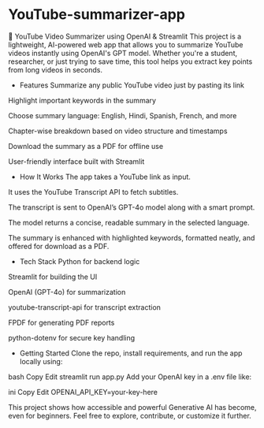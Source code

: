 # YouTube-summarizer-app

🎥 YouTube Video Summarizer using OpenAI & Streamlit
This project is a lightweight, AI-powered web app that allows you to summarize YouTube videos instantly using OpenAI's GPT model. Whether you're a student, researcher, or just trying to save time, this tool helps you extract key points from long videos in seconds.

- Features
Summarize any public YouTube video just by pasting its link

Highlight important keywords in the summary

Choose summary language: English, Hindi, Spanish, French, and more

Chapter-wise breakdown based on video structure and timestamps

Download the summary as a PDF for offline use

User-friendly interface built with Streamlit

- How It Works
The app takes a YouTube link as input.

It uses the YouTube Transcript API to fetch subtitles.

The transcript is sent to OpenAI’s GPT-4o model along with a smart prompt.

The model returns a concise, readable summary in the selected language.

The summary is enhanced with highlighted keywords, formatted neatly, and offered for download as a PDF.

- Tech Stack
Python for backend logic

Streamlit for building the UI

OpenAI (GPT-4o) for summarization

youtube-transcript-api for transcript extraction

FPDF for generating PDF reports

python-dotenv for secure key handling

- Getting Started
Clone the repo, install requirements, and run the app locally using:

bash
Copy
Edit
streamlit run app.py
Add your OpenAI key in a .env file like:

ini
Copy
Edit
OPENAI_API_KEY=your-key-here

This project shows how accessible and powerful Generative AI has become, even for beginners. Feel free to explore, contribute, or customize it further.

